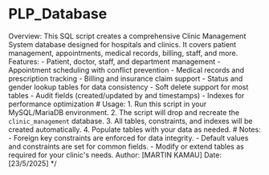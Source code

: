 # PLP_Database
  Overview:
    This SQL script creates a comprehensive Clinic Management System database designed for hospitals and clinics. It covers patient management, appointments, medical records, billing, staff, and more.
    Features:
    - Patient, doctor, staff, and department management
    - Appointment scheduling with conflict prevention
    - Medical records and prescription tracking
    - Billing and insurance claim support
    - Status and gender lookup tables for data consistency
    - Soft delete support for most tables
    - Audit fields (created/updated by and timestamps)
    - Indexes for performance optimization
    #
    Usage:
    1. Run this script in your MySQL/MariaDB environment.
    2. The script will drop and recreate the `clinic_management` database.
    3. All tables, constraints, and indexes will be created automatically.
    4. Populate tables with your data as needed.
    #
    Notes:
    - Foreign key constraints are enforced for data integrity.
    - Default values and constraints are set for common fields.
    - Modify or extend tables as required for your clinic's needs.
    Author: [MARTIN KAMAU]
    Date: [23/5/2025]
    */
